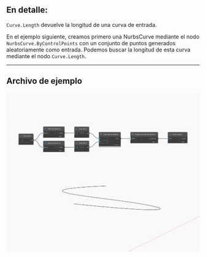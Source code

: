## En detalle:
`Curve.Length` devuelve la longitud de una curva de entrada.

En el ejemplo siguiente, creamos primero una NurbsCurve mediante el nodo `NurbsCurve.ByControlPoints` con un conjunto de puntos generados aleatoriamente como entrada. Podemos buscar la longitud de esta curva mediante el nodo `Curve.Length`.

___
## Archivo de ejemplo

![Length](./Autodesk.DesignScript.Geometry.Curve.Length_img.jpg)

